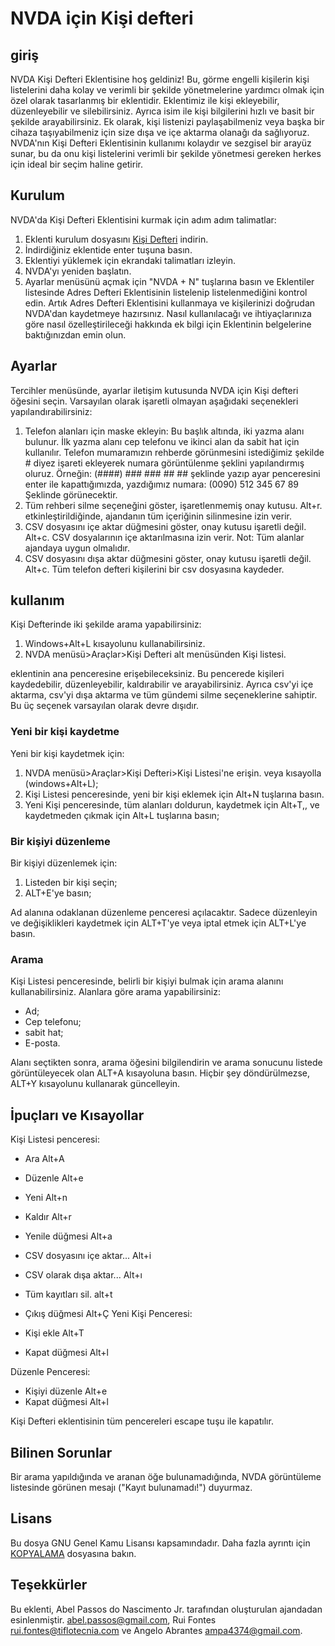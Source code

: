﻿# NVDA için Kişi defteri

## giriş

NVDA Kişi Defteri Eklentisine hoş geldiniz! Bu, görme engelli kişilerin kişi listelerini daha kolay ve verimli bir şekilde yönetmelerine yardımcı olmak için özel olarak tasarlanmış bir eklentidir. Eklentimiz ile kişi ekleyebilir, düzenleyebilir ve silebilirsiniz. Ayrıca isim ile kişi bilgilerini hızlı ve basit bir şekilde arayabilirsiniz. Ek olarak, kişi listenizi paylaşabilmeniz veya başka bir cihaza taşıyabilmeniz için size dışa ve içe aktarma olanağı da sağlıyoruz. NVDA'nın Kişi Defteri Eklentisinin kullanımı kolaydır ve sezgisel bir arayüz sunar, bu da onu kişi listelerini verimli bir şekilde yönetmesi gereken herkes için ideal bir seçim haline getirir.

## Kurulum

NVDA'da Kişi Defteri Eklentisini kurmak için adım adım talimatlar:

1. Eklenti kurulum dosyasını [Kişi Defteri](https://github.com/EdilbertoFonseca/contactBook/releases/download/v2023.2.1/contactBook-2023.2.1.nvda-addon) indirin.
2. İndirdiğiniz eklentide enter tuşuna basın.
3. Eklentiyi yüklemek için ekrandaki talimatları izleyin.
4. NVDA'yı yeniden başlatın.
5. Ayarlar menüsünü açmak için "NVDA + N" tuşlarına basın ve Eklentiler listesinde Adres Defteri Eklentisinin listelenip listelenmediğini kontrol edin.
Artık Adres Defteri Eklentisini kullanmaya ve kişilerinizi doğrudan NVDA'dan kaydetmeye hazırsınız. Nasıl kullanılacağı ve ihtiyaçlarınıza göre nasıl özelleştirileceği hakkında ek bilgi için Eklentinin belgelerine baktığınızdan emin olun.

## Ayarlar

Tercihler menüsünde, ayarlar iletişim kutusunda NVDA için Kişi defteri öğesini seçin. Varsayılan olarak işaretli olmayan aşağıdaki seçenekleri yapılandırabilirsiniz:

1. Telefon alanları için maske ekleyin:
Bu başlık altında, iki yazma alanı bulunur. İlk yazma alanı cep telefonu ve ikinci alan da sabit hat için kullanılır.
Telefon mumaramızın rehberde görünmesini istediğimiz şekilde # diyez işareti ekleyerek numara görüntülenme şeklini yapılandırmış oluruz.
Örneğin: (####) ### ### ## ## şeklinde yazıp ayar penceresini enter ile kapattığımızda, yazdığımız numara:
(0090) 512 345 67 89
Şeklinde görünecektir.
2. Tüm rehberi silme seçeneğini göster, işaretlenmemiş onay kutusu. Alt+r.
etkinleştirildiğinde, ajandanın tüm içeriğinin silinmesine izin verir.
3. CSV dosyasını içe aktar düğmesini göster, onay kutusu işaretli değil. Alt+c.
CSV dosyalarının içe aktarılmasına izin verir. Not: Tüm alanlar ajandaya uygun olmalıdır.
4. CSV dosyasını dışa aktar düğmesini göster, onay kutusu işaretli değil. Alt+c.
Tüm telefon defteri kişilerini bir csv dosyasına kaydeder.

## kullanım

Kişi Defterinde iki şekilde arama yapabilirsiniz:

1. Windows+Alt+L kısayolunu kullanabilirsiniz.
2. NVDA menüsü>Araçlar>Kişi Defteri alt menüsünden Kişi listesi.

eklentinin ana penceresine erişebileceksiniz. Bu pencerede kişileri kaydedebilir, düzenleyebilir, kaldırabilir ve arayabilirsiniz. Ayrıca csv'yi içe aktarma, csv'yi dışa aktarma ve tüm gündemi silme seçeneklerine sahiptir. Bu üç seçenek varsayılan olarak devre dışıdır.

### Yeni bir kişi kaydetme

Yeni bir kişi kaydetmek için:

1. NVDA menüsü>Araçlar>Kişi Defteri>Kişi Listesi'ne erişin. veya kısayolla (windows+Alt+L);
2. Kişi Listesi penceresinde, yeni bir kişi eklemek için Alt+N tuşlarına basın.
3. Yeni Kişi penceresinde, tüm alanları doldurun, kaydetmek için Alt+T,, ve kaydetmeden çıkmak için Alt+L tuşlarına basın;

### Bir kişiyi düzenleme

Bir kişiyi düzenlemek için:

1. Listeden bir kişi seçin;
2. ALT+E'ye basın;

Ad alanına odaklanan düzenleme penceresi açılacaktır. Sadece düzenleyin ve değişiklikleri kaydetmek için ALT+T'ye veya iptal etmek için ALT+L'ye basın.

### Arama

Kişi Listesi penceresinde, belirli bir kişiyi bulmak için arama alanını kullanabilirsiniz.
Alanlara göre arama yapabilirsiniz:

* Ad;
* Cep telefonu;
* sabit hat;
* E-posta.

Alanı seçtikten sonra, arama öğesini bilgilendirin ve arama sonucunu listede görüntüleyecek olan ALT+A kısayoluna basın. Hiçbir şey döndürülmezse, ALT+Y kısayolunu kullanarak güncelleyin.

## İpuçları ve Kısayollar

Kişi Listesi penceresi:

* Ara Alt+A
* Düzenle Alt+e
* Yeni Alt+n
* Kaldır Alt+r
* Yenile düğmesi Alt+a
* CSV dosyasını içe aktar... Alt+i
* CSV olarak dışa aktar... Alt+ı
* Tüm kayıtları sil. alt+t
* Çıkış düğmesi Alt+Ç
Yeni Kişi Penceresi:

* Kişi ekle Alt+T
* Kapat düğmesi Alt+l

Düzenle Penceresi:

* Kişiyi düzenle Alt+e
* Kapat düğmesi Alt+l

Kişi Defteri eklentisinin tüm pencereleri escape tuşu ile kapatılır.

## Bilinen Sorunlar

Bir arama yapıldığında ve aranan öğe bulunamadığında, NVDA görüntüleme listesinde görünen mesajı ("Kayıt bulunamadı!") duyurmaz.

## Lisans

Bu dosya GNU Genel Kamu Lisansı kapsamındadır.
Daha fazla ayrıntı için [KOPYALAMA](https://github.com/EdilbertoFonseca/contactBook/blob/master/COPYING.txt) dosyasına bakın.

## Teşekkürler

Bu eklenti, Abel Passos do Nascimento Jr. tarafından oluşturulan ajandadan esinlenmiştir. <abel.passos@gmail.com>, Rui Fontes <rui.fontes@tiflotecnia.com> ve Angelo Abrantes <ampa4374@gmail.com>.
